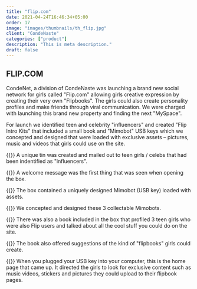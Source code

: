 ```yaml
---
title: "flip.com"
date: 2021-04-24T16:46:34+05:00
order: 17
image: "images/thumbnails/th_flip.jpg"
client: "CondeNaste"
categories: ["product"]
description: "This is meta description."
draft: false
---
```


## FLIP.COM

CondeNet, a division of CondeNaste was launching a brand new social network for girls called "Flip.com" allowing girls creative expression by creating their very own "Flipbooks". The girls could also create personality profiles and make friends through viral communication. We were charged with launching this brand new property and finding the next "MySpace".

For launch we identified teen and celebrity "influencers" and created "Flip Intro Kits" that included a small book and "Mimobot" USB keys which we concepted and designed that were loaded with exclusive assets – pictures, music and videos that girls could use on the site.

{{<img-responsive src="/images/portfolio/flip/flip1.jpg">}}
A unique tin was created and mailed out to teen girls / celebs that had been indentified as "influencers".

{{<img-responsive src="/images/portfolio/flip/flip2.jpg">}}
A welcome message was the first thing that was seen when opening the box.

{{<img-responsive src="/images/portfolio/flip/flip4.jpg">}}
The box contained a uniquely designed Mimobot (USB key) loaded with assets.

{{<img-responsive src="/images/portfolio/flip/flip5.jpg">}}
We concepted and designed these 3 collectable Mimobots.

{{<img-responsive src="/images/portfolio/flip/flip6.jpg">}}
There was also a book included in the box that profiled 3 teen girls who were also Flip users and talked about all the cool stuff you could do on the site.

{{<img-responsive src="/images/portfolio/flip/flip2.jpg">}}
The book also offered suggestions of the kind of "flipbooks" girls could create.

{{<img-responsive src="/images/portfolio/flip/flip13.jpg">}}
When you plugged your USB key into your computer, this is the home page that came up. It directed the girls to look for exclusive content such as music videos, stickers and pictures they could upload to their flipbook pages.

